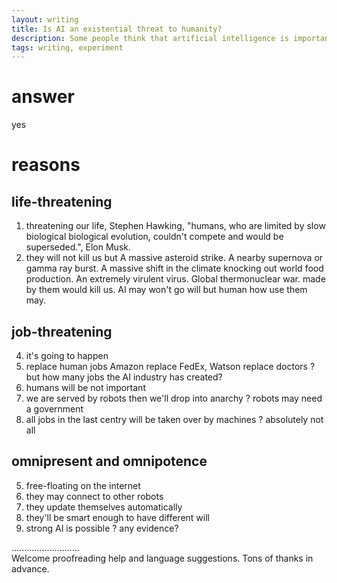 ```yaml
---
layout: writing
title: Is AI an existential threat to humanity?
description: Some people think that artificial intelligence is important to the development of society, while others think that it has negative effects on society. Discuss both these views and give your opinion.
tags: writing, experiment
---
```


# answer
  yes

# reasons
## life-threatening
  1. threatening our life, Stephen Hawking, "humans, who are limited by slow biological biological evolution, couldn't compete and would be superseded.", Elon Musk.
  11. they will not kill us but A massive asteroid strike.  A nearby supernova or gamma ray burst.  A massive shift in the climate knocking out world food production.  An extremely virulent virus.  Global thermonuclear war. made by them would kill us. AI may won't go will but human how use them may.

## job-threatening
  4. it's going to happen
  2. replace human jobs Amazon replace FedEx, Watson replace doctors
  ? but how many jobs the AI industry has created?
  6. humans will be not important
  3. we are served by robots then we'll drop into anarchy
  ? robots may need a government
  7. all jobs in the last centry will be taken over by machines
  ? absolutely not all

## omnipresent and omnipotence 
  5. free-floating on the internet 
  8. they may connect to other robots
  10. they update themselves automatically
  9. they'll be smart enough to have different will 
  12. strong AI is possible
  ? any evidence?

...........................     
Welcome proofreading help and language suggestions. Tons of thanks in advance.

